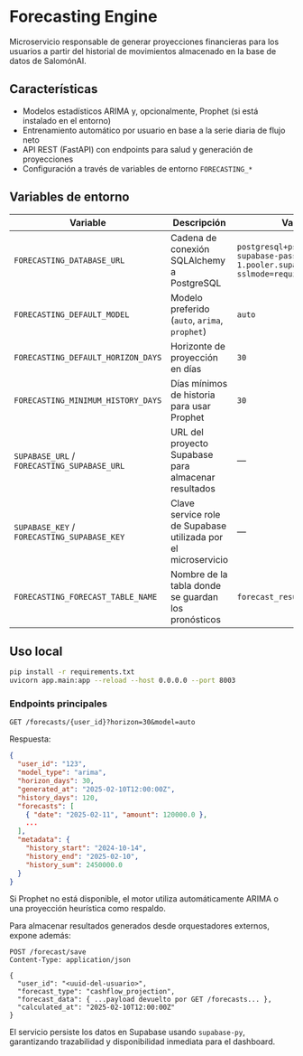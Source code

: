 # Forecasting Engine

Microservicio responsable de generar proyecciones financieras para los usuarios a partir del historial de movimientos almacenado en la base de datos de SalomónAI.

## Características

- Modelos estadísticos ARIMA y, opcionalmente, Prophet (si está instalado en el entorno)
- Entrenamiento automático por usuario en base a la serie diaria de flujo neto
- API REST (FastAPI) con endpoints para salud y generación de proyecciones
- Configuración a través de variables de entorno `FORECASTING_*`

## Variables de entorno

| Variable | Descripción | Valor por defecto |
| --- | --- | --- |
| `FORECASTING_DATABASE_URL` | Cadena de conexión SQLAlchemy a PostgreSQL | `postgresql+psycopg://postgres:your-supabase-password@aws-0-us-east-1.pooler.supabase.com:6543/postgres?sslmode=require` |
| `FORECASTING_DEFAULT_MODEL` | Modelo preferido (`auto`, `arima`, `prophet`) | `auto` |
| `FORECASTING_DEFAULT_HORIZON_DAYS` | Horizonte de proyección en días | `30` |
| `FORECASTING_MINIMUM_HISTORY_DAYS` | Días mínimos de historia para usar Prophet | `30` |
| `SUPABASE_URL` / `FORECASTING_SUPABASE_URL` | URL del proyecto Supabase para almacenar resultados | — |
| `SUPABASE_KEY` / `FORECASTING_SUPABASE_KEY` | Clave service role de Supabase utilizada por el microservicio | — |
| `FORECASTING_FORECAST_TABLE_NAME` | Nombre de la tabla donde se guardan los pronósticos | `forecast_results` |

## Uso local

```bash
pip install -r requirements.txt
uvicorn app.main:app --reload --host 0.0.0.0 --port 8003
```

### Endpoints principales

```http
GET /forecasts/{user_id}?horizon=30&model=auto
```

Respuesta:

```json
{
  "user_id": "123",
  "model_type": "arima",
  "horizon_days": 30,
  "generated_at": "2025-02-10T12:00:00Z",
  "history_days": 120,
  "forecasts": [
    { "date": "2025-02-11", "amount": 120000.0 },
    ...
  ],
  "metadata": {
    "history_start": "2024-10-14",
    "history_end": "2025-02-10",
    "history_sum": 2450000.0
  }
}
```

Si Prophet no está disponible, el motor utiliza automáticamente ARIMA o una proyección heurística como respaldo.

Para almacenar resultados generados desde orquestadores externos, expone además:

```http
POST /forecast/save
Content-Type: application/json

{
  "user_id": "<uuid-del-usuario>",
  "forecast_type": "cashflow_projection",
  "forecast_data": { ...payload devuelto por GET /forecasts... },
  "calculated_at": "2025-02-10T12:00:00Z"
}
```

El servicio persiste los datos en Supabase usando `supabase-py`, garantizando trazabilidad y disponibilidad inmediata para el dashboard.
